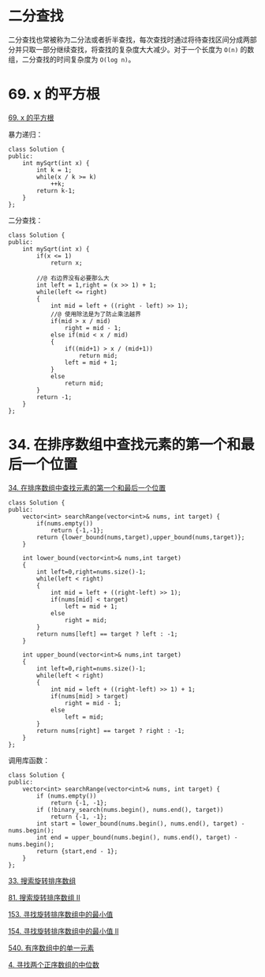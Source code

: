 # 二分查找

二分查找也常被称为二分法或者折半查找，每次查找时通过将待查找区间分成两部分并只取一部分继续查找，将查找的复杂度大大减少。对于一个长度为 `O(n)` 的数组，二分查找的时间复杂度为 `O(log n)`。

# 69. x 的平方根

[69. x 的平方根](https://leetcode-cn.com/problems/sqrtx/)

暴力递归：

```
class Solution {
public:
    int mySqrt(int x) {      
        int k = 1;
        while(x / k >= k) 
            ++k;                           
        return k-1;
    }
};
```

二分查找：

```
class Solution {
public:
    int mySqrt(int x) {
        if(x <= 1)
            return x;
        
        //@ 右边界没有必要那么大
        int left = 1,right = (x >> 1) + 1;
        while(left <= right)
        {
            int mid = left + ((right - left) >> 1);
            //@ 使用除法是为了防止乘法越界
            if(mid > x / mid)
                right = mid - 1;
            else if(mid < x / mid)
            {
                if((mid+1) > x / (mid+1))
                    return mid;
                left = mid + 1;
            }
            else    
                return mid;
        }
        return -1;
    }
};
```

# 34. 在排序数组中查找元素的第一个和最后一个位置

[34. 在排序数组中查找元素的第一个和最后一个位置](https://leetcode-cn.com/problems/find-first-and-last-position-of-element-in-sorted-array/)

```
class Solution {
public:
    vector<int> searchRange(vector<int>& nums, int target) {
        if(nums.empty())
            return {-1,-1};   
        return {lower_bound(nums,target),upper_bound(nums,target)};     
    }
        
    int lower_bound(vector<int>& nums,int target)
    {
        int left=0,right=nums.size()-1;
        while(left < right)
        {
            int mid = left + ((right-left) >> 1);
            if(nums[mid] < target)
                left = mid + 1;
            else
                right = mid;
        }        
        return nums[left] == target ? left : -1;
    }   
        
    int upper_bound(vector<int>& nums,int target)
    {
        int left=0,right=nums.size()-1;
        while(left < right)
        {
            int mid = left + ((right-left) >> 1) + 1;
            if(nums[mid] > target)
                right = mid - 1;
            else
                left = mid;
        }        
        return nums[right] == target ? right : -1;
    }
};
```

调用库函数：

```
class Solution {
public:
    vector<int> searchRange(vector<int>& nums, int target) {
        if (nums.empty()) 
            return {-1, -1};
        if (!binary_search(nums.begin(), nums.end(), target))
            return {-1, -1};
        int start = lower_bound(nums.begin(), nums.end(), target) - nums.begin();
        int end = upper_bound(nums.begin(), nums.end(), target) - nums.begin();
        return {start,end - 1};
    }
};
```



[33. 搜索旋转排序数组](https://leetcode-cn.com/problems/search-in-rotated-sorted-array/)

[81. 搜索旋转排序数组 II](https://leetcode-cn.com/problems/search-in-rotated-sorted-array-ii/)

[153. 寻找旋转排序数组中的最小值](https://leetcode-cn.com/problems/find-minimum-in-rotated-sorted-array/)

[154. 寻找旋转排序数组中的最小值 II](https://leetcode-cn.com/problems/find-minimum-in-rotated-sorted-array-ii/)

[540. 有序数组中的单一元素](https://leetcode-cn.com/problems/single-element-in-a-sorted-array/)

[4. 寻找两个正序数组的中位数](https://leetcode-cn.com/problems/median-of-two-sorted-arrays/)